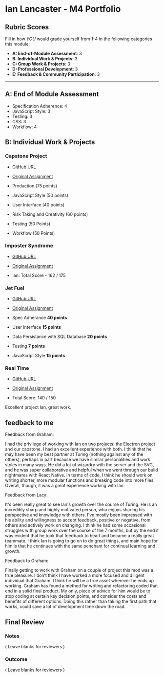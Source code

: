 # Ian Lancaster - M4 Portfolio

## Rubric Scores

Fill in how *YOU* would grade yourself from 1-4 in the following categories this module:

* **A: End-of-Module Assessment**: 3
* **B: Individual Work & Projects**: 3
* **C: Group Work & Projects**: 3
* **D: Professional Development**: 3
* **E: Feedback & Community Participation**: 3

-----------------------

## A: End of Module Assessment

* Specification Adherence: 4
* JavaScript Style: 3
* Testing: 3
* CSS: 3
* Workflow: 4


## B: Individual Work & Projects

### Capstone Project

* [GitHub URL](https://github.com/ianlancaster/we-the-people-native)
* [Original Assignment](http://frontend.turing.io/projects/capstone.html)


* Production (75 points)
* JavaScript Style (50 points)
* User Interface (40 points)
* Risk Taking and Creativity (60 points)
* Testing (50 Points)
* Workflow (50 Points)

### Imposter Syndrome

* [GitHub URL](https://github.com/gness1804/fired-up)
* [Original Assignment](http://frontend.turing.io/projects/imposter-syndrome.html)

* Ian: Total Score -  162 / 175


### Jet Fuel

* [GitHub URL](https://github.com/hilarylewis92/jetFuel)
* [Original Assignment](http://frontend.turing.io/projects/jet-fuel.html)


* Spec Adherance **40 points**  
* User Interface **15 points**  
* Data Persistance with SQL Database **20 points**  
* Testing **7 points**   
* JavaScript Style **15 points**


### Real Time

* [GitHub URL](https://github.com/ianlancaster/real-time-polling)
* [Original Assignment](http://frontend.turing.io/projects/real-time.html)

* Total Score: 140 / 150

Excellent project Ian, great work.

## feedback to me

Feedback from Graham:

I had the privilege of working with Ian on two projects: the Electron project and our capstone. I had an excellent experience with both. I think that he may have been my best partner at Turing (nothing against any of the others), perhaps in part because we have similar personalities and work styles in many ways. He did a lot of wizardry with the server and the SVG, and he was super collaborative and helpful when we went through our build nightmares with React Native. In terms of code, I think he should work on writing shorter, more modular functions and breaking code into more files. Overall, though, it was a great experience working with Ian.

Feedback from Lacy:

It's been really great to see Ian's growth over the course of Turing. He is an incredibly sharp and highly motivated person, who enjoys sharing his perspective and knowledge with others. I've mostly been impressed with his ability and willingness to accept feedback, positive or negative, from others and actively work on changing. I think he had some occasional struggles with group work over the course of the 7 months, but by the end it was evident that he took that feedback to heart and became a really great teammate. I think Ian is going to go on to do great things, and main hope for him is that he continues with the same penchant for continual learning and growth.


Feedback to Graham:

Finally getting to work with Graham on a couple of project this mod was a true pleasure. I don’t think I have worked a more focused and diligent individual that Graham. I think he will be a true asset wherever he ends up working. Graham has found a method for writing and refactoring coded that end in a solid final product. My only, piece of advice for him would be to stop coding at certain key decision points, and consider the costs and benefits of different options. Doing this rather than taking the first path that works, could save a lot of development time down the road.

## Final Review

### Notes

( Leave blanks for reviewers )

### Outcome

( Leave blanks for reviewers )
